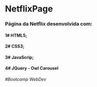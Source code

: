 # NetflixPage

### Página da Netflix desenvolvida com:

#### 1# HTML5;
#### 2# CSS3;
#### 3# JavaScrip;
#### 4# JQuery - Owl Carousel

###### #Bootcamp WebDev
